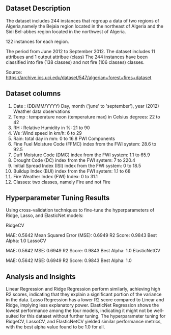 ## Dataset Description
The dataset includes 244 instances that regroup a data of two regions of Algeria,namely the Bejaia region located in the northeast of Algeria and the Sidi Bel-abbes region located in the northwest of Algeria.

122 instances for each region. 

The period from June 2012 to September 2012. 
The dataset includes 11 attribues and 1 output attribue (class)
The 244 instances have been classified into fire (138 classes) and not fire (106 classes) classes.

Source: https://archive.ics.uci.edu/dataset/547/algerian+forest+fires+dataset

## Dataset columns
1. Date : (DD/MM/YYYY) Day, month ('june' to 'september'), year (2012)
Weather data observations 
2. Temp : temperature noon (temperature max)  in Celsius degrees: 22 to 42
3. RH : Relative Humidity in %: 21 to 90 
4. Ws :Wind speed in km/h: 6 to 29 
5. Rain: total day in mm: 0 to 16.8
FWI Components  
6. Fine Fuel Moisture Code (FFMC) index from the FWI system: 28.6 to 92.5 
7. Duff Moisture Code (DMC) index from the FWI system: 1.1 to 65.9 
8. Drought Code (DC) index from the FWI system:  7 to 220.4
9. Initial Spread Index (ISI) index from the FWI system: 0 to 18.5 
10. Buildup Index (BUI) index from the FWI system: 1.1 to 68
11. Fire Weather Index (FWI) Index: 0 to 31.1
12. Classes: two classes, namely   Fire and not Fire

## Hyperparameter Tuning Results
Using cross-validation techniques to fine-tune the hyperparameters of Ridge, Lasso, and ElasticNet models:

RidgeCV

MAE: 0.5642
Mean Squared Error (MSE): 0.6949
R2 Score: 0.9843
Best Alpha: 1.0
LassoCV

MAE: 0.5642
MSE: 0.6949
R2 Score: 0.9843
Best Alpha: 1.0
ElasticNetCV

MAE: 0.5642
MSE: 0.6949
R2 Score: 0.9843
Best Alpha: 1.0

## Analysis and Insights
Linear Regression and Ridge Regression perform similarly, achieving high R2 scores, indicating that they explain a significant portion of the variance in the data.
Lasso Regression has a lower R2 score compared to Linear and Ridge, implying less explanatory power.
ElasticNet Regression shows the lowest performance among the four models, indicating it might not be well-suited for this dataset without further tuning.
The hyperparameter tuning for RidgeCV, LassoCV, and ElasticNetCV yielded similar performance metrics, with the best alpha value found to be 1.0 for all.
